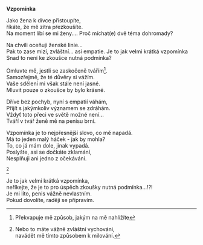 __Vzpomínka__

Jako žena k dívce přistoupíte,  
říkáte, že mě zítra přezkoušíte.  
Na moment líbí se mi ženy.... 
Proč míchat(e) dvě téma dohromady?  

Na chvíli oceňuji ženské linie...  
Pak to zase mizí, zvláštní... asi empatie.
Je to jak velmi krátká vzpomínka
Snad to není ke zkoušce nutná podmínka?

Omluvte mě, jestli se zaskočeně tvářím[^2].  
Samozřejmě, že té důvěry si vážím.  
Vaše sdělení mi však stále není jasné.  
Mluvit pouze o zkoušce by bylo krásné.  

Dříve bez pochyb, nyní s empatií váhám,  
Přijít s jakýmkoliv významem se zdráhám.  
Vždyť toto přeci ve světě možné není...  
Tváří v tvář ženě mě na penisu brní.  

Vzpomínka je to nejpřesnější slovo, co mě napadá.  
Má to jeden malý háček - jak by mohla?  
To, co já mám dole, jinak vypadá.  
Poslyšte, asi se dočkáte zklamání,  
Nesplňuji ani jedno z očekávání.  

[^1]

Je to jak velmi krátká vzpomínka,  
neříkejte, že je to pro úspěch zkoušky nutná podmínka...!?!  
Je mi líto, penis vážně nevlastním.  
Pokud dovolíte, raději se připravím.  

[^1]: Nebo to máte vážně zvláštní vychováni,  
navádět mě tímto způsobem k milování.  

[^2]: Překvapuje mě způsob, jakým na mě nahlížíte  